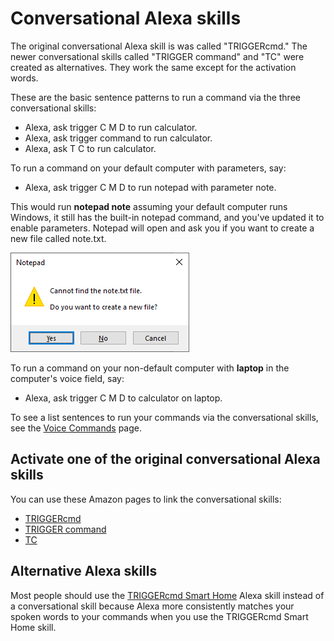 # Conversational Alexa skills

The original conversational Alexa skill is was called "TRIGGERcmd."  The newer conversational skills called "TRIGGER command" and "TC" were created as alternatives.  They work the same except for the activation words.  

These are the basic sentence patterns to run a command via the three conversational skills:

* Alexa, ask trigger C M D to run calculator.
* Alexa, ask trigger command to run calculator.
* Alexa, ask T C to run calculator.

To run a command on your default computer with parameters, say:

* Alexa, ask trigger C M D to run notepad with parameter note.

This would run **notepad note** assuming your default computer runs Windows, it still has the built-in notepad command, and you've updated it to enable parameters.  Notepad will open and ask you if you want to create a new file called note.txt.

![TRIGGERcmd.com](./images/notepad_note.png)

To run a command on your non-default computer with **laptop** in the computer's voice field, say:

* Alexa, ask trigger C M D to calculator on laptop.

To see a list sentences to run your commands via the conversational skills, see the [Voice Commands](https://www.triggercmd.com/user/command/printlist) page.

## Activate one of the original conversational Alexa skills

You can use these Amazon pages to link the conversational skills: 
* [TRIGGERcmd](https://www.amazon.com/gp/product/B06XFN2TZN)
* [TRIGGER command](https://www.amazon.com/gp/product/B074TV61DK) 
* [TC](https://www.amazon.com/gp/product/B0BMGG4SHS)

## Alternative Alexa skills

Most people should use the [TRIGGERcmd Smart Home](./SmartHomeAlexa.md) Alexa skill instead of a conversational skill because Alexa more consistently matches your spoken words to your commands when you use the TRIGGERcmd Smart Home skill.  